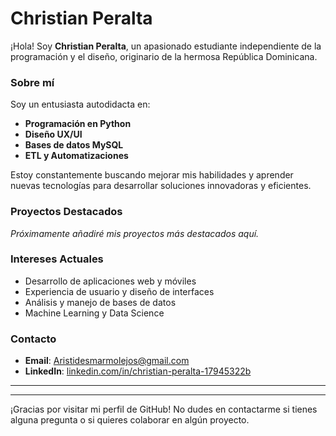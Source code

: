 # Christian Peralta

¡Hola! Soy **Christian Peralta**, un apasionado estudiante independiente de la programación y el diseño, originario de la hermosa República Dominicana.

### Sobre mí

Soy un entusiasta autodidacta en:
- **Programación en Python**
- **Diseño UX/UI**
- **Bases de datos MySQL**
- **ETL y Automatizaciones**

Estoy constantemente buscando mejorar mis habilidades y aprender nuevas tecnologías para desarrollar soluciones innovadoras y eficientes.

### Proyectos Destacados

*Próximamente añadiré mis proyectos más destacados aquí.*

### Intereses Actuales

- Desarrollo de aplicaciones web y móviles
- Experiencia de usuario y diseño de interfaces
- Análisis y manejo de bases de datos
- Machine Learning y Data Science

### Contacto


- **Email**: [Aristidesmarmolejos@gmail.com](mailto:Aristidesmarmolejos@gmail.com)
- **LinkedIn**: [linkedin.com/in/christian-peralta-17945322b](https://linkedin.com/in/christian-peralta-17945322b)

---


---

¡Gracias por visitar mi perfil de GitHub! No dudes en contactarme si tienes alguna pregunta o si quieres colaborar en algún proyecto.
